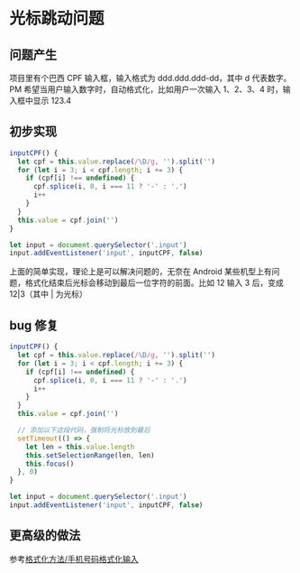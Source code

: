 # 光标跳动问题

## 问题产生

项目里有个巴西 CPF 输入框，输入格式为 ddd.ddd.ddd-dd，其中 d 代表数字。
PM 希望当用户输入数字时，自动格式化，比如用户一次输入 1、2、3、4 时，输入框中显示 123.4

## 初步实现

```js
inputCPF() {
  let cpf = this.value.replace(/\D/g, '').split('')
  for (let i = 3; i < cpf.length; i += 3) {
    if (cpf[i] !== undefined) {
      cpf.splice(i, 0, i === 11 ? '-' : '.')
      i++
    }
  }
  this.value = cpf.join('')
}

let input = document.querySelector('.input')
input.addEventListener('input', inputCPF, false)
```

上面的简单实现，理论上是可以解决问题的，无奈在 Android 某些机型上有问题，格式化结束后光标会移动到最后一位字符的前面。比如 12 输入 3 后，变成 12|3（其中 | 为光标）

## bug 修复

```js
inputCPF() {
  let cpf = this.value.replace(/\D/g, '').split('')
  for (let i = 3; i < cpf.length; i += 3) {
    if (cpf[i] !== undefined) {
      cpf.splice(i, 0, i === 11 ? '-' : '.')
      i++
    }
  }
  this.value = cpf.join('')

  // 添加以下这段代码，强制将光标放到最后
  setTimeout(() => {
    let len = this.value.length
    this.setSelectionRange(len, len)
    this.focus()
  }, 0)
}

let input = document.querySelector('.input')
input.addEventListener('input', inputCPF, false)
```

## 更高级的做法

参考[格式化方法/手机号码格式化输入](https://github.com/wind-stone/utility/blob/master/js/%E6%A0%BC%E5%BC%8F%E5%8C%96%E6%96%B9%E6%B3%95/%E6%89%8B%E6%9C%BA%E5%8F%B7%E7%A0%81%E6%A0%BC%E5%BC%8F%E5%8C%96%E8%BE%93%E5%85%A5/index.md)